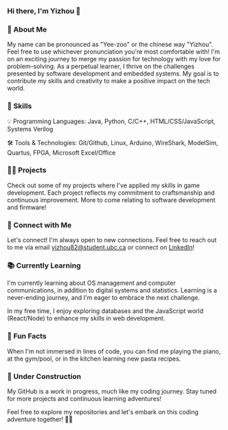 ### Hi there, I'm Yizhou 👋

<!--
**yizhou82/yizhou82** is a ✨ _special_ ✨ repository because its `README.md` (this file) appears on your GitHub profile.

Here are some ideas to get you started:

- 🔭 I’m currently working on ...
- 🌱 I’m currently learning ...
- 👯 I’m looking to collaborate on ...
- 🤔 I’m looking for help with ...
- 💬 Ask me about ...
- 📫 How to reach me: ...
- 😄 Pronouns: ...
- ⚡ Fun fact: ...
-->

### 🚀 About Me
My name can be pronounced as "Yee-zoo" or the chinese way "Yizhou". Feel free to use whichever pronunciation you're most comfortable with! I'm on an exciting journey to merge my passion for technology with my love for problem-solving. As a perpetual learner, I thrive on the challenges presented by software development and embedded systems. My goal is to contribute my skills and creativity to make a positive impact on the tech world.


### 🌟 Skills

💡 Programming Languages: Java, Python, C/C++, HTML/CSS/JavaScript, Systems Verilog

🛠️ Tools & Technologies: Git/Github, Linux, Arduino, WireShark, ModelSim, Quartus, FPGA, Microsoft Excel/Office


### 👨‍💻 Projects
Check out some of my projects where I've applied my skills in game development. Each project reflects my commitment to craftsmanship and continuous improvement. More to come relating to software development and firmware!


### 🔗 Connect with Me
Let's connect! I'm always open to new connections. Feel free to reach out to me via email yizhou82@student.ubc.ca or connect on [LinkedIn](https://www.linkedin.com/in/yizhou-zhou/)!


### 📚 Currently Learning
I'm currently learning about OS management and computer communications, in addition to digital systems and statistics. Learning is a never-ending journey, and I'm eager to embrace the next challenge.

In my free time, I enjoy exploring databases and the JavaScript world (React/Node) to enhance my skills in web development.


### 🌈 Fun Facts
When I'm not immersed in lines of code, you can find me playing the piano, at the gym/pool, or in the kitchen learning new pasta recipes.

### 🚧 Under Construction

My GitHub is a work in progress, much like my coding journey. Stay tuned for more projects and continuous learning adventures!

Feel free to explore my repositories and let's embark on this coding adventure together! 🚀✨

